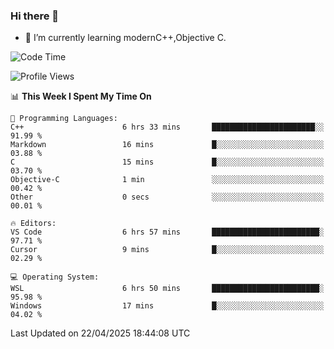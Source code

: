 ### Hi there 👋
- 🌱 I’m currently learning modernC++,Objective C.
<!--
**Asukaki7/Asukaki7** is a ✨ _special_ ✨ repository because its `README.md` (this file) appears on your GitHub profile.

Here are some ideas to get you started:

- 🔭 I’m currently working on ...
- 🌱 I’m currently learning ...
- 👯 I’m looking to collaborate on ...
- 🤔 I’m looking for help with ...
- 💬 Ask me about ...
- 📫 How to reach me: ...
- 😄 Pronouns: ...
- ⚡ Fun fact: ...
-->
<!--START_SECTION:waka-->
![Code Time](http://img.shields.io/badge/Code%20Time-532%20hrs%2013%20mins-blue)

![Profile Views](http://img.shields.io/badge/Profile%20Views-1-blue)

📊 **This Week I Spent My Time On** 

```text
💬 Programming Languages: 
C++                      6 hrs 33 mins       ███████████████████████░░   91.99 % 
Markdown                 16 mins             █░░░░░░░░░░░░░░░░░░░░░░░░   03.88 % 
C                        15 mins             █░░░░░░░░░░░░░░░░░░░░░░░░   03.70 % 
Objective-C              1 min               ░░░░░░░░░░░░░░░░░░░░░░░░░   00.42 % 
Other                    0 secs              ░░░░░░░░░░░░░░░░░░░░░░░░░   00.01 % 

🔥 Editors: 
VS Code                  6 hrs 57 mins       ████████████████████████░   97.71 % 
Cursor                   9 mins              █░░░░░░░░░░░░░░░░░░░░░░░░   02.29 % 

💻 Operating System: 
WSL                      6 hrs 50 mins       ████████████████████████░   95.98 % 
Windows                  17 mins             █░░░░░░░░░░░░░░░░░░░░░░░░   04.02 % 
```


 Last Updated on 22/04/2025 18:44:08 UTC
<!--END_SECTION:waka-->
